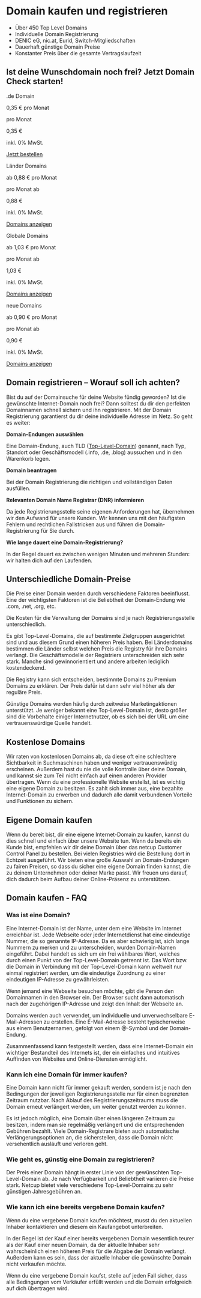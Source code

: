 Domain kaufen und registrieren
==========

* Über 450 Top Level Domains
* Individuelle Domain Registrierung
* DENIC eG, nic.at, Eurid, Switch-Mitgliedschaften
* Dauerhaft günstige Domain Preise
* Konstanter Preis über die gesamte Vertragslaufzeit

Ist deine Wunschdomain noch frei? Jetzt Domain Check starten!
----------

.de Domain

0,35 € pro Monat

pro Monat

0,35 €

inkl. 0% MwSt.

[Jetzt bestellen](https://www.netcup.com/de/domain/zusaetzliche-domain-de)

Länder Domains

ab 0,88 € pro Monat

pro Monat ab

0,88 €

inkl. 0% MwSt.

[Domains anzeigen](https://www.netcup.com/de/domain/zusaetzliche-domain-at)

Globale Domains

ab 1,03 € pro Monat

pro Monat ab

1,03 €

inkl. 0% MwSt.

[Domains anzeigen](https://www.netcup.com/de/domain/zusaetzliche-domain-com)

neue Domains

ab 0,90 € pro Monat

pro Monat ab

0,90 €

inkl. 0% MwSt.

[Domains anzeigen](https://www.netcup.com/de/domains/domain-endungen)

Domain registrieren – Worauf soll ich achten?
----------

Bist du auf der Domainsuche für deine Website fündig geworden? Ist die gewünschte Internet-Domain noch frei? Dann solltest du dir den perfekten Domainnamen schnell sichern und ihn registrieren. Mit der Domain Registrierung garantierst du dir deine individuelle Adresse im Netz. So geht es weiter:

**Domain-Endungen auswählen**

Eine Domain-Endung, auch TLD ([Top-Level-Domain](https://www.netcup.com/de/domains/domain-endungen)) genannt, nach Typ, Standort oder Geschäftsmodell (.info, .de, .blog) aussuchen und in den Warenkorb legen.

**Domain beantragen**

Bei der Domain Registrierung die richtigen und vollständigen Daten ausfüllen.

**Relevanten Domain Name Registrar (DNR) informieren**

Da jede Registrierungsstelle seine eigenen Anforderungen hat, übernehmen wir den Aufwand für unsere Kunden. Wir kennen uns mit den häufigsten Fehlern und rechtlichen Fallstricken aus und führen die Domain-Registrierung für Sie durch.

**Wie lange dauert eine Domain-Registrierung?**

In der Regel dauert es zwischen wenigen Minuten und mehreren Stunden: wir halten dich auf den Laufenden.

Unterschiedliche Domain-Preise
----------

Die Preise einer Domain werden durch verschiedene Faktoren beeinflusst. Eine der wichtigsten Faktoren ist die Beliebtheit der Domain-Endung wie .com, .net, .org, etc.

Die Kosten für die Verwaltung der Domains sind je nach Registrierungsstelle unterschiedlich.

Es gibt Top-Level-Domains, die auf bestimmte Zielgruppen ausgerichtet sind und aus diesem Grund einen höheren Preis haben. Bei Länderdomains bestimmen die Länder selbst welchen Preis die Registry für ihre Domains verlangt. Die Geschäftsmodelle der Registriers unterschreiden sich sehr stark. Manche sind gewinnorientiert und andere arbeiten lediglich kostendeckend.

Die Registry kann sich entscheiden, bestimmte Domains zu Premium Domains zu erklären. Der Preis dafür ist dann sehr viel höher als der reguläre Preis.

Günstige Domains werden häufig durch zeitweise Marketingaktionen unterstützt. Je weniger bekannt eine Top-Level-Domain ist, desto größer sind die Vorbehalte einiger Internetnutzer, ob es sich bei der URL um eine vertrauenswürdige Quelle handelt.

Kostenlose Domains
----------

Wir raten von kostenlosen Domains ab, da diese oft eine schlechtere Sichtbarkeit in Suchmaschinen haben und weniger vertrauenswürdig erscheinen. Außerdem hast du nie die volle Kontrolle über deine Domain, und kannst sie zum Teil nicht einfach auf einen anderen Provider übertragen. Wenn du eine professionelle Website erstellst, ist es wichtig eine eigene Domain zu besitzen. Es zahlt sich immer aus, eine bezahlte Internet-Domain zu erwerben und dadurch alle damit verbundenen Vorteile und Funktionen zu sichern.

Eigene Domain kaufen
----------

Wenn du bereit bist, dir eine eigene Internet-Domain zu kaufen, kannst du dies schnell und einfach über unsere Website tun. Wenn du bereits ein Kunde bist, empfehlen wir dir deine Domain über das netcup Customer Control Panel zu bestellen. Bei vielen Registries wird die Bestellung dort in Echtzeit ausgeführt. Wir bieten eine große Auswahl an Domain-Endungen zu fairen Preisen, so dass du sicher eine eigene Domain finden kannst, die zu deinem Unternehmen oder deiner Marke passt. Wir freuen uns darauf, dich dadurch beim Aufbau deiner Online-Präsenz zu unterstützen.

Domain kaufen - FAQ
----------

### Was ist eine Domain? ###

Eine Internet-Domain ist der Name, unter dem eine Website im Internet erreichbar ist. Jede Webseite oder jeder Internetdienst hat eine eindeutige Nummer, die so genannte IP-Adresse. Da es aber schwierig ist, sich lange Nummern zu merken und zu unterscheiden, wurden Domain-Namen eingeführt. Dabei handelt es sich um ein frei wählbares Wort, welches durch einen Punkt von der Top-Level-Domain getrennt ist. Das Wort bzw. die Domain in Verbindung mit der Top-Level-Domain kann weltweit nur einmal registriert werden, um die eindeutige Zuordnung zu einer eindeutigen IP-Adresse zu gewährleisten.

Wenn jemand eine Webseite besuchen möchte, gibt die Person den Domainnamen in den Browser ein. Der Browser sucht dann automatisch nach der zugehörigen IP-Adresse und zeigt den Inhalt der Webseite an.

Domains werden auch verwendet, um individuelle und unverwechselbare E-Mail-Adressen zu erstellen. Eine E-Mail-Adresse besteht typischerweise aus einem Benutzernamen, gefolgt von einem @-Symbol und der Domain-Endung.

Zusammenfassend kann festgestellt werden, dass eine Internet-Domain ein wichtiger Bestandteil des Internets ist, der ein einfaches und intuitives Auffinden von Websites und Online-Diensten ermöglicht.

### Kann ich eine Domain für immer kaufen? ###

Eine Domain kann nicht für immer gekauft werden, sondern ist je nach den Bedingungen der jeweiligen Registrierungsstelle nur für einen begrenzten Zeitraum nutzbar. Nach Ablauf des Registrierungszeitraums muss die Domain erneut verlängert werden, um weiter genutzt werden zu können.

Es ist jedoch möglich, eine Domain über einen längeren Zeitraum zu besitzen, indem man sie regelmäßig verlängert und die entsprechenden Gebühren bezahlt. Viele Domain-Registrare bieten auch automatische Verlängerungsoptionen an, die sicherstellen, dass die Domain nicht versehentlich ausläuft und verloren geht.

### Wie geht es, günstig eine Domain zu registrieren? ###

Der Preis einer Domain hängt in erster Linie von der gewünschten Top-Level-Domain ab. Je nach Verfügbarkeit und Beliebtheit variieren die Preise stark. Netcup bietet viele verschiedene Top-Level-Domains zu sehr günstigen Jahresgebühren an.

### Wie kann ich eine bereits vergebene Domain kaufen? ###

Wenn du eine vergebene Domain kaufen möchtest, musst du den aktuellen Inhaber kontaktieren und diesem ein Kaufangebot unterbreiten.

In der Regel ist der Kauf einer bereits vergebenen Domain wesentlich teurer als der Kauf einer neuen Domain, da der aktuelle Inhaber sehr wahrscheinlich einen höheren Preis für die Abgabe der Domain verlangt. Außerdem kann es sein, dass der aktuelle Inhaber die gewünschte Domain nicht verkaufen möchte.

Wenn du eine vergebene Domain kaufst, stelle auf jeden Fall sicher, dass alle Bedingungen vom Verkäufer erfüllt werden und die Domain erfolgreich auf dich übertragen wird.
